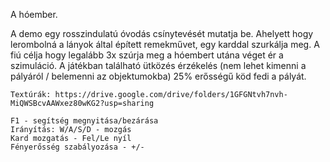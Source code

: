 A hóember.

A demo egy rosszindulatú óvodás csínytevését mutatja be. Ahelyett hogy lerombolná a lányok által épített remekművet, egy karddal szurkálja meg. A fiú célja hogy legalább 3x szúrja meg a hóembert utána véget ér a szimuláció. 
A játékban található ütközés érzékelés (nem lehet kimenni a pályáról / belemenni az objektumokba)
25% erősségű köd fedi a pályát.
    
    Textúrák: https://drive.google.com/drive/folders/1GFGNtvh7nvh-MiQWSBcvAAWxez80wKG2?usp=sharing

    F1 - segítség megnyitása/bezárása
    Irányítás: W/A/S/D - mozgás
    Kard mozgatás - Fel/Le nyíl
    Fényerősség szabályozása - +/-
